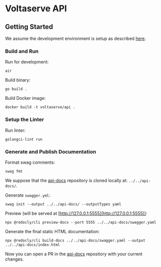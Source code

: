 # Voltaserve API

## Getting Started

We assume the development environment is setup as described [here](../DEVELOPMENT.md).

### Build and Run

Run for development:

```shell
air
```

Build binary:

```shell
go build .
```

Build Docker image:

```shell
docker build -t voltaserve/api .
```

### Setup the Linter

Run linter:

```shell
golangci-lint run
```

### Generate and Publish Documentation

Format swag comments:

```shell
swag fmt
```

We suppose that the [api-docs](https://github.com/voltaserve/api-docs) repository is cloned locally at: `../../api-docs/`.

Generate `swagger.yml`:

```shell
swag init --output ../../api-docs/ --outputTypes yaml
```

Preview (will be served at [http://127.0.0.1:5555](http://127.0.0.1:5555)):

```shell
npx @redocly/cli preview-docs --port 5555 ../../api-docs/swagger.yaml
```

Generate the final static HTML documentation:

```shell
npx @redocly/cli build-docs ../../api-docs/swagger.yaml --output ../../api-docs/index.html
```

Now you can open a PR in the [api-docs](https://github.com/voltaserve/api-docs) repository with your current changes.
